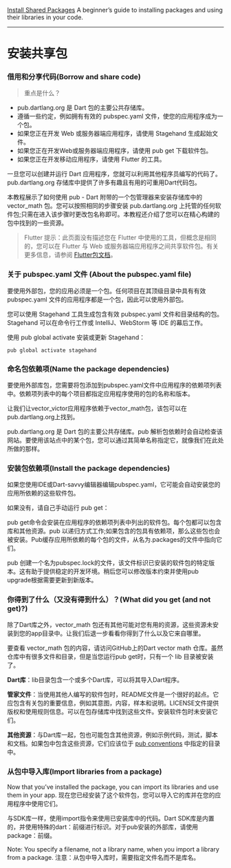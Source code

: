 [Install Shared Packages](https://www.dartlang.org/tutorials/libraries/shared-pkgs)
A beginner’s guide to installing packages and using their libraries in your code.

---

# 安装共享包

### 借用和分享代码(Borrow and share code)

> 重点是什么？

* pub.dartlang.org 是 Dart 包的主要公共存储库。
* 遵循一些约定，例如拥有有效的 pubspec.yaml 文件，使您的应用程序成为一个包。
* 如果您正在开发 Web 或服务器端应用程序，请使用 Stagehand 生成起始文件。
* 如果您正在开发Web或服务器端应用程序，请使用 pub get 下载软件包。
* 如果您正在开发移动应用程序，请使用 Flutter 的工具。

一旦您可以创建并运行 Dart 应用程序，您就可以利用其他程序员编写的代码了。pub.dartlang.org 存储库中提供了许多有趣且有用的可重用Dart代码包。

本教程展示了如何使用 pub - Dart 附带的一个包管理器来安装存储库中的 vector_math 包。您可以按照相同的步骤安装 pub.dartlang.org 上托管的任何软件包;只需在进入该步骤时更改包名称即可。本教程还介绍了您可以在精心构建的包中找到的一些资源。

> Flutter 提示：此页面没有描述您在 Flutter 中使用的工具，但概念是相同的，您可以在 Flutter 与 Web 或服务器端应用程序之间共享软件包。有关更多信息，请参阅 [Flutter包文档](https://flutter.io/using-packages/)。

### 关于 pubspec.yaml 文件 (About the pubspec.yaml file)

要使用外部包，您的应用必须是一个包。任何项目在其顶级目录中具有有效 pubspec.yaml 文件的应用程序都是一个包，因此可以使用外部包。

您可以使用 Stagehand 工具生成包含有效 pubspec.yaml 文件和目录结构的包。Stagehand 可以在命令行工作或 IntelliJ、WebStorm 等 IDE 的幕后工作。

使用 pub global activate 安装或更新 Stagehand：

```
pub global activate stagehand
```

### 命名包依赖项(Name the package dependencies)

要使用外部库包，您需要将包添加到pubspec.yaml文件中应用程序的依赖项列表中。依赖项列表中的每个项目都指定应用程序使用的包的名称和版本。

让我们让vector_victor应用程序依赖于vector_math包，该包可以在pub.dartlang.org上找到。



pub.dartlang.org 是 Dart 包的主要公共存储库。pub 解析包依赖时会自动检查该网站。要使用该站点中的某个包，您可以通过其简单名称指定它，就像我们在此处所做的那样。

### 安装包依赖项(Install the package dependencies)

如果您使用IDE或Dart-savvy编辑器编辑pubspec.yaml，它可能会自动安装您的应用所依赖的这些软件包。

如果没有，请自己手动运行 pub get：

pub get命令会安装在应用程序的依赖项列表中列出的软件包。每个包都可以包含库和其他资源。pub 以递归方式工作;如果包含的包具有依赖项，那么这些包也会被安装。Pub缓存应用所依赖的每个包的文件，从名为.packages的文件中指向它们。

pub 创建一个名为pubspec.lock的文件，该文件标识已安装的软件包的特定版本。这有助于提供稳定的开发环境。稍后您可以修改版本约束并使用pub upgrade根据需要更新到新版本。

### 你得到了什么（又没有得到什么）？(What did you get (and not get)?)

除了Dart库之外，vector_math 包还有其他可能对您有用的资源，这些资源未安装到您的app目录中。让我们后退一步看看你得到了什么以及它来自哪里。

要查看 vector_math 包的内容，请访问GitHub上的Dart vector math 仓库。虽然仓库中有很多文件和目录，但是当您运行pub get时，只有一个 lib 目录被安装了。

**Dart库**：lib目录包含一个或多个Dart库，可以将其导入Dart程序。

**管家文件**：当使用其他人编写的软件包时，README文件是一个很好的起点。它应包含有关包的重要信息，例如其意图，内容，样本和说明。LICENSE文件提供版权和使用规则信息。可以在包存储库中找到这些文件。安装软件包时未安装它们。

**其他资源**：与Dart库一起，包也可能包含其他资源，例如示例代码，测试，脚本和文档。如果包中包含这些资源，它们应该位于 [pub conventions]() 中指定的目录中。

### 从包中导入库(Import libraries from a package)

Now that you’ve installed the package, you can import its libraries and use them in your app.
现在您已经安装了这个软件包，您可以导入它的库并在您的应用程序中使用它们。

与SDK库一样，使用import指令来使用已安装库中的代码。Dart SDK库是内置的，并使用特殊的dart：前缀进行标识。对于pub安装的外部库，请使用package：前缀。


Note: You specify a filename, not a library name, when you import a library from a package.
注意：从包中导入库时，需要指定文件名而不是库名。